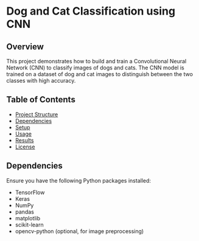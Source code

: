 # Dog and Cat Classification using CNN

## Overview

This project demonstrates how to build and train a Convolutional Neural Network (CNN) to classify images of dogs and cats. The CNN model is trained on a dataset of dog and cat images to distinguish between the two classes with high accuracy.

## Table of Contents

- [Project Structure](#project-structure)
- [Dependencies](#dependencies)
- [Setup](#setup)
- [Usage](#usage)
- [Results](#results)
- [License](#license)

## Dependencies

Ensure you have the following Python packages installed:

- TensorFlow
- Keras
- NumPy
- pandas
- matplotlib
- scikit-learn
- opencv-python (optional, for image preprocessing)
